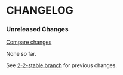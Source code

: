 # CHANGELOG

### Unreleased Changes

[Compare changes](https://github.com/codevise/pageflow-external-links/compare/2-2-stable...master)

None so far.

See
[2-2-stable branch](https://github.com/codevise/pageflow-external-links/blob/2-2-stable/CHANGELOG.md)
for previous changes.
